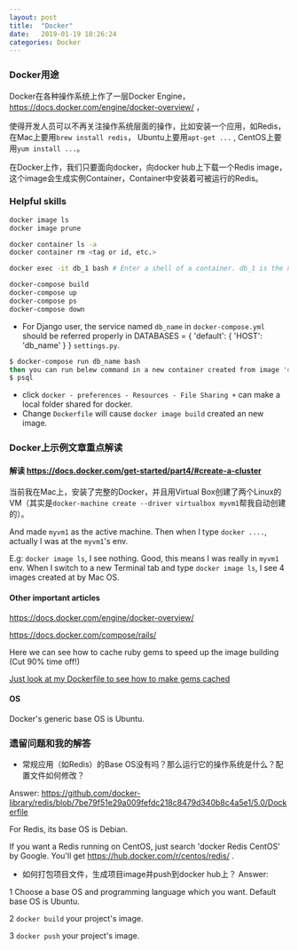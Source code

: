 ```yaml
---
layout: post
title:  "Docker"
date:   2019-01-19 10:26:24
categories: Docker
---
```


### Docker用途
Docker在各种操作系统上作了一层Docker Engine，https://docs.docker.com/engine/docker-overview/ ，

使得开发人员可以不再关注操作系统层面的操作，比如安装一个应用，如Redis，在Mac上要用`brew install redis`，
Ubuntu上要用`apt-get ...` , CentOS上要用`yum install ...`。

在Docker上作，我们只要面向docker，向docker hub上下载一个Redis image，这个image会生成实例Container，Container中安装着可被运行的Redis。

### Helpful skills
```bash
docker image ls
docker image prune

docker container ls -a 
docker container rm <tag or id, etc.>

docker exec -it db_1 bash # Enter a shell of a container. db_1 is the name of the container.

docker-compose build
docker-compose up
docker-compose ps
docker-compose down
```

* For Django user, the service named `db_name` in `docker-compose.yml` should be referred properly in DATABASES = { 'default': { 'HOST': 'db_name' } } `settings.py`.
```bash
$ docker-compose run db_name bash
then you can run belew command in a new container created from image 'db_name'
$ psql
```
* click `docker - preferences - Resources - File Sharing +` can make a local folder shared for docker.
* Change `Dockerfile` will cause `docker image build` created an new image.


### Docker上示例文章重点解读
#### 解读 https://docs.docker.com/get-started/part4/#create-a-cluster

当前我在Mac上，安装了完整的Docker，并且用Virtual Box创建了两个Linux的VM（其实是`docker-machine create --driver virtualbox myvm1`帮我自动创建的）。

And made `myvm1` as the active machine. Then when I type `docker ....`, actually I was at the `myvm1`'s env.

E.g: `docker image ls`, I see nothing. Good, this means I was really in `myvm1` env. When I switch to a new Terminal tab and type `docker image ls`, I see 4 images created at by Mac OS.

#### Other important articles
https://docs.docker.com/engine/docker-overview/

https://docs.docker.com/compose/rails/

Here we can see how to cache ruby gems to speed up the image building (Cut 90% time off!)

[Just look at my Dockerfile to see how to make gems cached](https://github.com/gazeldx/thinkingCMS/blob/master/Dockerfile)

#### OS
Docker's generic base OS is Ubuntu.  

### 遗留问题和我的解答
* 常规应用（如Redis）的Base OS没有吗？那么运行它的操作系统是什么？配置文件如何修改？

Answer: https://github.com/docker-library/redis/blob/7be79f51e29a009fefdc218c8479d340b8c4a5e1/5.0/Dockerfile

For Redis, its base OS is Debian. 

If you want a Redis running on CentOS, just search 'docker Redis CentOS' by Google. You'll get https://hub.docker.com/r/centos/redis/ .
 
* 如何打包项目文件，生成项目image并push到docker hub上？
Answer:
 
1 Choose a base OS and programming language which you want. Default base OS is Ubuntu.

2 `docker build` your project's image.

3 `docker push` your project's image.


 


